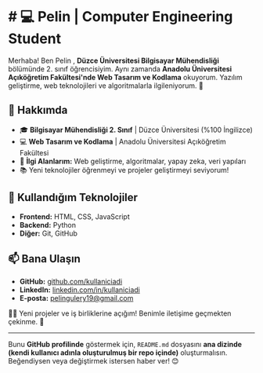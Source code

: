 # # 💻 Pelin | Computer Engineering Student 

Merhaba! Ben Pelin , **Düzce Üniversitesi Bilgisayar Mühendisliği** bölümünde 2. sınıf öğrencisiyim. Aynı zamanda **Anadolu Üniversitesi Açıköğretim Fakültesi'nde Web Tasarım ve Kodlama** okuyorum. Yazılım geliştirme, web teknolojileri ve algoritmalarla ilgileniyorum. 🚀

## 📌 Hakkımda
- 🎓 **Bilgisayar Mühendisliği 2. Sınıf** | Düzce Üniversitesi (%100 İngilizce)
- 💻 **Web Tasarım ve Kodlama** | Anadolu Üniversitesi Açıköğretim Fakültesi
- 🚀 **İlgi Alanlarım:** Web geliştirme, algoritmalar, yapay zeka, veri yapıları
- 📚 Yeni teknolojiler öğrenmeyi ve projeler geliştirmeyi seviyorum!

## 🚀 Kullandığım Teknolojiler
- **Frontend:** HTML, CSS, JavaScript
- **Backend:**  Python
- **Diğer:** Git, GitHub

## 📫 Bana Ulaşın
- **GitHub:** [github.com/kullaniciadi](https://github.com/kullaniciadi)
- **LinkedIn:** [linkedin.com/in/kullaniciadi](www.linkedin.com/in/pelin-güler-yılmaz-33150b285)
- **E-posta:** pelingulery19@gmail.com

👨‍💻 Yeni projeler ve iş birliklerine açığım! Benimle iletişime geçmekten çekinme. 🚀

---

Bunu **GitHub profilinde** göstermek için, `README.md` dosyasını **ana dizinde (kendi kullanıcı adınla oluşturulmuş bir repo içinde)** oluşturmalısın. Beğendiysen veya değiştirmek istersen haber ver! 😊
